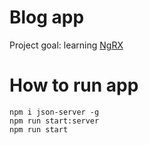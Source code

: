 # Blog app

Project goal: learning [NgRX](https://ngrx.io/)

# How to run app

```
npm i json-server -g
npm run start:server
npm run start
```
